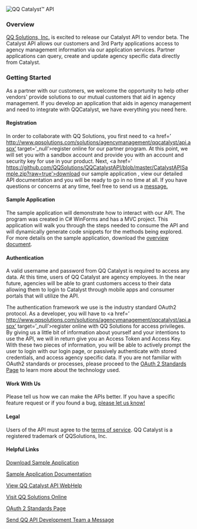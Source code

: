 ![QQ Catalyst&#8482; API](http://www.qqsolutions.com/assets/images/logo-api-med.png) 

### Overview
<a href='http://www.qqsolutions.com' target='_null'>QQ Solutions, Inc.</a> is excited to release our Catalyst API to vendor beta. The Catalyst API allows our customers and 3rd Party applications access to agency management information via our application services.  Partner applications can query, create and update agency specific data directly from Catalyst.  

### Getting Started
As a partner with our customers, we welcome the opportunity to help other vendors' provide solutions to our mutual customers that aid in agency management. If you develop an application that aids in agency management and need to integrate with QQCatalyst, we have everything you need here.  

#### Registration
In order to collaborate with QQ Solutions, you first need to <a href=’ http://www.qqsolutions.com/solutions/agencymanagement/qqcatalyst/api.aspx‘  target=’_null’>register online</a> for our partner program.   At this point, we will set you with a sandbox account and provide you with an account and security key for use in your product.  Next, <a href=’ https://github.com/QQSolutions/QQCatalystAPI/blob/master/CatalystAPISample.zip?raw=true’>download our sample application</a> , view our detailed API documentation and you will be ready to go in no time at all. If you have questions or concerns at any time, feel free to send us a <a target='_null' href=’mailto:apidev@qqsolutions.com’>message. </a>

#### Sample Application
The sample application will demonstrate how to interact with our API.  The program was created in C# WinForms and has a MVC project.  This application will walk you through the steps needed to consume the API and will dynamically generate code snippets for the methods being explored.  For more details on the sample application, download the <a href='https://github.com/QQSolutions/QQCatalystAPI/blob/master/QQCatalyst%20API%20Sample%20Application.pdf?raw=true'>overview document</a>.

#### Authentication
A valid username and password from QQ Catalyst is required to access any data. At this time, users of QQ Catalyst are agency employees.  In the near future, agencies will be able to grant customers access to their data allowing them to login to Catalyst through mobile apps and consumer portals that will utilize the API.  

The authentication framework we use is the industry standard OAuth2 protocol. As a developer, you will have to <a href=’ http://www.qqsolutions.com/solutions/agencymanagement/qqcatalyst/api.aspx‘  target=’_null’>register online</a> with QQ Solutions for access privileges. By giving us a little bit of information about yourself and your intentions to use the API, we will in return give you an Access Token and Access Key. With these two pieces of information, you will be able to actively prompt the user to login with our login page, or passively authenticate with stored credentials, and access agency specific data. If you are not familiar with OAuth2 standards or processes, please proceed to the <a target='_null' href='http://oauth.net/2/'>OAuth 2 Standards Page</a> to learn more about the technology used.

#### Work With Us
Please tell us how we can make the APIs better. If you have a specific feature request or if you found a bug, <a href='mailto:apidev@qqsolutions.com'>please let us know!</a>

#### Legal
Users of the API must agree to the <a href='https://github.com/QQSolutions/QQCatalystAPI/blob/master/QQ%20Catalyst%20API%20TOU%20Agreement.pdf?raw=true' parent='_blank'>terms of service</a>.  QQ Catalyst is a registered trademark of QQSolutions, Inc.

#### Helpful Links
<p><a href=’ https://github.com/QQSolutions/QQCatalystAPI/blob/master/CatalystAPISample.zip?raw=true’>Download Sample Application</a></p>
<p><a href='https://github.com/QQSolutions/QQCatalystAPI/blob/master/QQCatalyst%20API%20Sample%20Application.pdf?raw=true'>Sample Application Documentation</a></p>
<p><a href='http://api.qqcatalyst.com/#techDoc'>View QQ Catalyst API WebHelp </a></p>
<p><a href='http://www.qqsolutions.com'>Visit QQ Solutions Online</a></p>
<p><a href='http://oauth.net/2/'>OAuth 2 Standards Page</a></p>
<p><a href='mailto:apidev@qqsolutions.com'>Send QQ API Development Team a Message</a></p>
